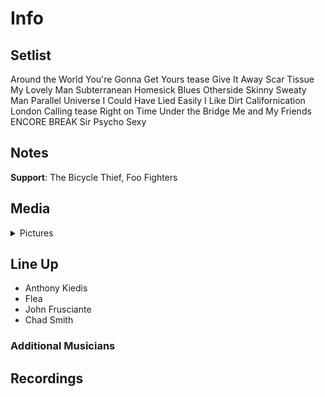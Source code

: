 # Info

## Setlist

Around the World
You're Gonna Get Yours tease
Give It Away
Scar Tissue
My Lovely Man
Subterranean Homesick Blues
Otherside
Skinny Sweaty Man
Parallel Universe
I Could Have Lied
Easily
I Like Dirt
Californication
London Calling tease
Right on Time
Under the Bridge
Me and My Friends
ENCORE BREAK
Sir Psycho Sexy

## Notes

**Support**: The Bicycle Thief, Foo Fighters

## Media 

<details>
  <summary>Pictures</summary>
  <!--<img alt="Setlist" title="Setlist" src="_.jpg" height="200" />
  <img alt="Clipping" title="Clipping" src="_.jpg" height="200" />
  <img alt="Flyer" title="Flyer" src="_.jpg" height="200" />-->
</details>

## Line Up

* Anthony Kiedis
* Flea
* John Frusciante
* Chad Smith

### Additional Musicians

## Recordings
